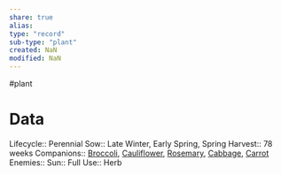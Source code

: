```yaml
---
share: true
alias: 
type: "record"
sub-type: "plant"
created: NaN 
modified: NaN
---
```

 #plant 
# Data
Lifecycle:: Perennial
Sow:: Late Winter, Early Spring, Spring
Harvest:: 78 weeks
Companions:: [Broccoli](Broccoli.md), [Cauliflower](./Cauliflower.md), [Rosemary](./Rosemary.md), [Cabbage](Cabbage.md), [Carrot](Carrot.md)
Enemies:: 
Sun:: Full
Use:: Herb
